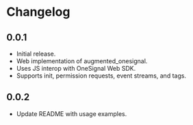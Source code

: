 # Changelog

## 0.0.1

- Initial release.
- Web implementation of augmented_onesignal.
- Uses JS interop with OneSignal Web SDK.
- Supports init, permission requests, event streams, and tags.

## 0.0.2

- Update README with usage examples.